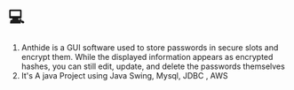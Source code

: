 
# 💻
1. Anthide is a GUI software used to store passwords in secure slots and encrypt them. While the displayed information appears as encrypted hashes, you can still edit, update, and delete the passwords themselves
2. It's A java Project using Java Swing, Mysql, JDBC , AWS
